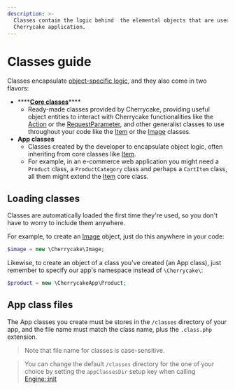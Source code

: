 ```yaml
---
description: >-
  Classes contain the logic behind  the elemental objects that are used within a
  Cherrycake application.
---
```


# Classes guide

Classes encapsulate [object-specific logic](../architecture/classes.md), and they also come in two flavors:

* \*\*\*\*[**Core classes**](../reference/core-classes/)\*\*\*\*
  * Ready-made classes provided by Cherrycake, providing useful object entities to interact with Cherrycake functionalities like the [Action](../reference/core-classes/action/) or the [RequestParameter](../reference/core-classes/requestparameter/), and other generalist classes to use throughout your code like the [Item](../reference/core-classes/item.md) or the [Image](../reference/core-classes/image.md) classes.
* **App classes**
  * Classes created by the developer to encapsulate object logic, often inheriting from core classes like [Item](../reference/core-classes/item.md).
  * For example, in an e-commerce web application you might need a `Product` class, a `ProductCategory` class and perhaps a `CartItem` class, all them might extend the [Item](../reference/core-classes/item.md) core class.

## Loading classes

Classes are automatically loaded the first time they're used, so you don't have to worry to include them anywhere.

For example, to create an [Image](../reference/core-classes/image.md) object, just do this anywhere in your code:

```php
$image = new \Cherrycake\Image;
```

Likewise, to create an object of a class you've created \(an App class\), just remember to specify our app's namespace instead of `\Cherrycake\`:

```php
$product = new \CherrycakeApp\Product;
```

## App class files

The App classes you create must be stores in the `/classes` directory of your app, and the file name must match the class name, plus the `.class.php` extension.

> Note that file name for classes is case-sensitive.

> You can change the default `/classes` directory for the one of your choice by setting the `appClassesDir` setup key when calling [Engine::init](../reference/core-classes/engine/#init-appnamespace-setup)

